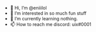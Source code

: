 - 👋 Hi, I’m @eniiilol
- 👀 I’m interested in so much fun stuff
- 🌱 I’m currently learning nothing.
- 📫 How to reach me discord: uix#0001

<!---
eniiilol/eniiilol is a ✨ special ✨ repository because its `README.md` (this file) appears on your GitHub profile.
You can click the Preview link to take a look at your changes.
--->
